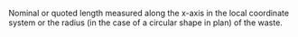 ﻿Nominal or quoted length measured along the x-axis in the local coordinate system or the radius (in the case of a circular shape in plan) of the waste.